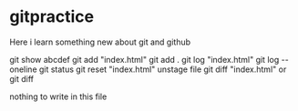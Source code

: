 # gitpractice
Here i learn something new about git and github

git show abcdef
git add "index.html" git add .
git log "index.html" git log --oneline
git status
git reset "index.html" unstage file
git diff "index.html" or git diff



nothing to write in this file

